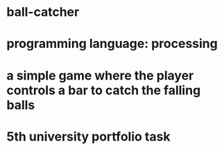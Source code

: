 # ball-catcher
# programming language: processing
# a simple game where the player controls a bar to catch the falling balls
# 5th university portfolio task
